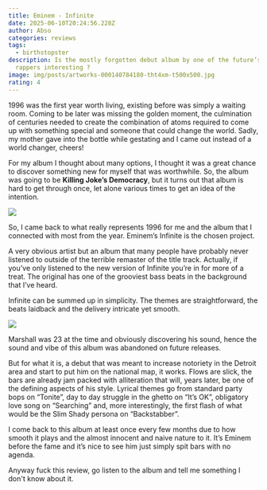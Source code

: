 ```yaml
---
title: Eminem - Infinite
date: 2025-06-10T20:24:56.228Z
author: Abso
categories: reviews
tags:
  - birthstopster
description: Is the mostly forgotten debut album by one of the future’s biggest
  rappers interesting ?
image: img/posts/artworks-000140784180-tht4xm-t500x500.jpg
rating: 4
---
```

1996 was the first year worth living, existing before was simply a waiting room. Coming to be later was missing the golden moment, the culmination of centuries needed to create the combination of atoms required to come up with something special and someone that could change the world. Sadly, my mother gave into the bottle while gestating and I came out instead of a world changer, cheers!

For my album I thought about many options, I thought it was a great chance to discover something new for myself that was worthwhile. So, the album was going to be **Killing Joke’s Democracy**, but it turns out that album is hard to get through once, let alone various times to get an idea of the intention.

![](img/posts/artworks-000140784180-tht4xm-t500x500.jpg)

So, I came back to what really represents 1996 for me and the album that I connected with most from the year. Eminem’s Infinite is the chosen project.

A very obvious artist but an album that many people have probably never listened to outside of the terrible remaster of the title track. Actually, if you’ve only listened to the new version of Infinite you’re in for more of a treat. The original has one of the grooviest bass beats in the background that I’ve heard. 

Infinite can be summed up in simplicity. The themes are straightforward, the beats laidback and the delivery intricate yet smooth.

![](img/posts/capture-d’écran-2025-06-10-163328.jpg)

Marshall was 23 at the time and obviously discovering his sound, hence the sound and vibe of this album was abandoned on future releases. 

But for what it is, a debut that was meant to increase notoriety in the Detroit area and start to put him on the national map, it works. Flows are slick, the bars are already jam packed with alliteration that will, years later, be one of the defining aspects of his style. 
Lyrical themes go from standard party bops on “Tonite”, day to day struggle in the ghetto on “It’s OK”, obligatory love song on “Searching” and, more interestingly, the first flash of what would be the Slim Shady persona on “Backstabber”.

I come back to this album at least once every few months due to how smooth it plays and the almost innocent and naive nature to it. It’s Eminem before the fame and it’s nice to see him just simply spit bars with no agenda.

Anyway fuck this review, go listen to the album and tell me something I don't know about it.